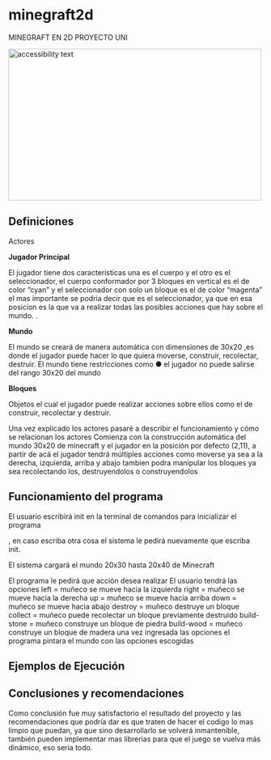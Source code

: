 # minegraft2d
MINEGRAFT EN 2D PROYECTO UNI

<img src="https://www.muycomputer.com/wp-content/uploads/2020/07/Minecraft-en-Azure.jpg" width="500px" height="300px" alt="accessibility text">

<h2>Definiciones</h2>
<p>Actores</p>


<p><strong>Jugador Principal</strong></p>

<p>El jugador tiene dos características una es el cuerpo y el otro es el seleccionador, el cuerpo conformador por 3 bloques en vertical es el de color “cyan” y el seleccionador con solo un bloque es el de color “magenta” el mas importante se podria decir que es el seleccionador, ya que en esa posicion es la que va a realizar todas las posibles acciones que hay sobre el mundo.
.</p>

<p><strong>Mundo</strong></p>
<p>El mundo se creará de manera automática con dimensiones de 30x20 ,es donde el
jugador puede hacer lo que quiera moverse, construir, recolectar, destruir. El mundo
tiene restricciones como
● el jugador no puede salirse del rango 30x20 del mundo</p>


<p><strong>Bloques</strong></p>
<p>Objetos el cual el jugador puede realizar acciones sobre ellos como el de construir,
recolectar y destruir.</p>

<p>Una vez explicado los actores pasaré a describir el funcionamiento y cómo se
relacionan los actores
Comienza con la construcción automática del mundo 30x20 de minecraft y el jugador en la
posición por defecto (2,11), a partir de acá el jugador tendrá múltiples acciones como
moverse ya sea a la derecha, izquierda, arriba y abajo tambien podra manipular los bloques
ya sea recolectando los, destruyendolos o construyendolos</p>

<h2>Funcionamiento del programa</h2>
<p>El usuario escribirá init en la terminal de comandos para inicializar el programa

, en caso escriba otra cosa el sistema le pedirá nuevamente que escriba init.

El sistema cargará el mundo 20x30 hasta 20x40 de Minecraft 

El programa le pedirá que acción desea realizar 
El usuario tendrá las opciones
left = muñeco se mueve hacia la izquierda
right = muñeco se mueve hacia la derecha
up = muñeco se mueve hacia arriba
down = muñeco se mueve hacia abajo
destroy = muñeco destruye un bloque
collect = muñeco puede recolectar un bloque previamente destruido
build-stone = muñeco construye un bloque de piedra
build-wood  = muñeco construye un bloque de madera
una vez ingresada las opciones el programa pintara el mundo con las opciones escogidas

</p>


<h2>Ejemplos de Ejecución
</h2>


<h2>Conclusiones y recomendaciones 
</h2>

<p>Como conclusión fue muy satisfactorio el resultado del proyecto y las recomendaciones que podría dar es que traten de hacer el codigo lo mas limpio que puedan, ya que sino desarrollarlo se volverá inmantenible, también pueden implementar mas librerias para que el juego se vuelva más dinámico, eso seria todo.
</p>

